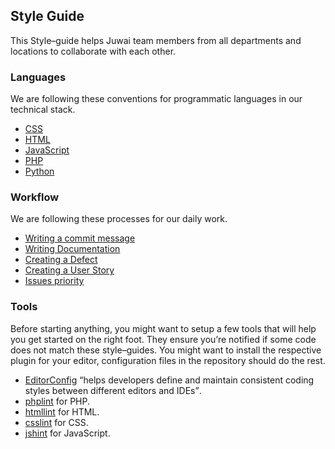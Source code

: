 ## Style Guide

This Style–guide helps Juwai team members from all departments and locations to collaborate with each other.

### Languages

We are following these conventions for programmatic languages in our technical stack.

- [CSS](language-css.md)
- [HTML](language-html.md)
- [JavaScript](language-javascript.md)
- [PHP](language-php.md)
- [Python](language-python.md)

### Workflow

We are following these processes for our daily work.

- [Writing a commit message](workflow-commit-message.md)
- [Writing Documentation](workflow-document.md)
- [Creating a Defect](workflow-defects.md)
- [Creating a User Story](workflow-user-story.md)
- [Issues priority](workflow-issue-priority.md)

### Tools

Before starting anything, you might want to setup a few tools that will help you get started on the right foot. They ensure you’re notified if some code does not match these style–guides. You might want to install the respective plugin for your editor, configuration files in the repository should do the rest.

- [EditorConfig](http://editorconfig.org/) <q>helps developers define and maintain consistent coding styles between different editors and IDEs</q>.
- [phplint](http://www.icosaedro.it/phplint/) for PHP.
- [htmllint](http://htmlhint.com/) for HTML.
- [csslint](http://csslint.net/) for CSS.
- [jshint](http://jshint.com/) for JavaScript.
